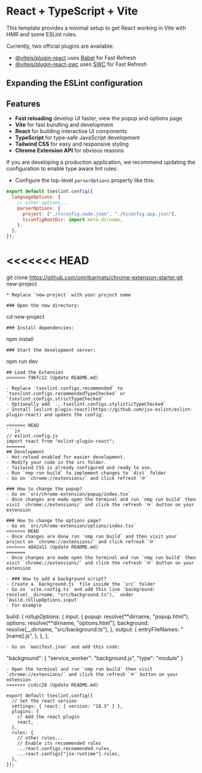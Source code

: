 # React + TypeScript + Vite

This template provides a minimal setup to get React working in Vite with HMR and some ESLint rules.

Currently, two official plugins are available:

- [@vitejs/plugin-react](https://github.com/vitejs/vite-plugin-react/blob/main/packages/plugin-react/README.md) uses [Babel](https://babeljs.io/) for Fast Refresh
- [@vitejs/plugin-react-swc](https://github.com/vitejs/vite-plugin-react-swc) uses [SWC](https://swc.rs/) for Fast Refresh

## Expanding the ESLint configuration

## Features

- **Fast reloading** develop UI faster, view the popup and options page
- **Vite** for fast bundling and development
- **React** for building interactive UI components
- **TypeScript** for type-safe JavaScript development
- **Tailwind CSS** for easy and responsive styling
- **Chrome Extension API** for obvious reasons

If you are developing a production application, we recommend updating the configuration to enable type aware lint rules:

- Configure the top-level `parserOptions` property like this:

```js
export default tseslint.config({
  languageOptions: {
    // other options...
    parserOptions: {
      project: ["./tsconfig.node.json", "./tsconfig.app.json"],
      tsconfigRootDir: import.meta.dirname,
    },
  },
});
```

# <<<<<<< HEAD

git clone https://github.com/omribarmats/chrome-extension-starter.git new-project

```
* Replace `new-project` with your project name

### Open the new directory:
```

cd new-project

```
### Install dependencies:
```

npm install

```
### Start the development server:
```

npm run dev

````
## Load the Extension
>>>>>>> f96fc12 (Update README.md)

- Replace `tseslint.configs.recommended` to `tseslint.configs.recommendedTypeChecked` or `tseslint.configs.strictTypeChecked`
- Optionally add `...tseslint.configs.stylisticTypeChecked`
- Install [eslint-plugin-react](https://github.com/jsx-eslint/eslint-plugin-react) and update the config:

<<<<<<< HEAD
```js
// eslint.config.js
import react from "eslint-plugin-react";
=======
## Development
- Hot-reload enabled for easier development.
- Modify your code in the src folder.
- Tailwind CSS is already configured and ready to use.
- Run `nmp run build` to implement changes to `dist` folder
- Go on `chrome://extensions/` and click refresh `⟳`

### How to change the popup?
- Go on `src/chrome-extension/popup/index.tsx`
- Once changes are made open the terminal and run `nmp run build` then visit `chrome://extensions/` and click the refresh `⟳` button on your extension

### How to change the options page?
- Go on `src/chrome-extension/options/index.tsx`
<<<<<<< HEAD
- Once changes are done run `nmp run build` and then visit your project on `chrome://extensions/` and click refresh `⟳`
>>>>>>> 4842a11 (Update README.md)
=======
- Once changes are made open the terminal and run `nmp run build` then visit `chrome://extensions/` and click the refresh `⟳` button on your extension

- ### How to add a background script?
- Create a `background.ts` file inside the `src` folder
- Go on `vite.config.ts` and add this line `background: resolve(__dirname, "src/background.ts"),` under `build.rollupOptions.input`
- For example
````

build: {
rollupOptions: {
input: {
popup: resolve(**dirname, "popup.html"),
options: resolve(**dirname, "options.html"),
background: resolve(\_\_dirname, "src/background.ts"),
},
output: {
entryFileNames: "[name].js",
},
},
},

```
- Go on `manifest.json` and add this code:
```

"background": {
"service_worker": "background.js",
"type": "module"
}

```
- Open the terminal and run `nmp run build` then visit `chrome://extensions/` and click the refresh `⟳` button on your extension
>>>>>>> ccdcc20 (Update README.md)

export default tseslint.config({
  // Set the react version
  settings: { react: { version: "18.3" } },
  plugins: {
    // Add the react plugin
    react,
  },
  rules: {
    // other rules...
    // Enable its recommended rules
    ...react.configs.recommended.rules,
    ...react.configs["jsx-runtime"].rules,
  },
});
```
